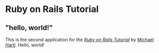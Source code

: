 # Ruby on Rails Tutorial
## "hello, world!"
This is the second application for the
[*Ruby on Rails Tutorial*](https://www.railstutorial.org/)
by [Michael Hartl](https://www.michaelhartl.com/). Hello, world!